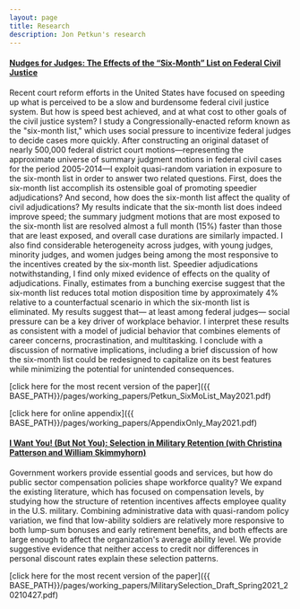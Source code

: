 ```yaml
---
layout: page
title: Research
description: Jon Petkun's research
---
```




#### <a href="{{ BASE_PATH}}/pages/working_papers/Petkun_SixMoList_May2021.pdf">Nudges for Judges: The Effects of the “Six-Month” List on Federal Civil Justice</a>
Recent court reform efforts in the United States have focused on speeding up what is perceived to be a slow and burdensome federal civil justice system. But how is speed best achieved, and at what cost to other goals of the civil justice system? I study a Congressionally-enacted reform known as the "six-month list," which uses social pressure to incentivize federal judges to decide cases more quickly. After constructing an original dataset of nearly 500,000 federal district court motions&mdash;representing the approximate universe of summary judgment motions in federal civil cases for the period 2005-2014&mdash;I exploit quasi-random variation in exposure to the six-month list in order to answer two related questions. First, does the six-month list accomplish its ostensible goal of promoting speedier adjudications? And second, how does the six-month list affect the quality of civil adjudications? My results indicate that the six-month list does indeed improve speed; the summary judgment motions that are most exposed to the six-month list are resolved almost a full month (15%) faster than those that are least exposed, and overall case durations are similarly impacted. I also find considerable heterogeneity across judges, with young judges, minority judges, and women judges being among the most responsive to the incentives created by the six-month list. Speedier adjudications notwithstanding, I find only mixed evidence of effects on the quality of adjudications. Finally, estimates from a bunching exercise suggest that the six-month list reduces total motion disposition time by approximately 4% relative to a counterfactual scenario in which the six-month list is eliminated. My results suggest that&mdash;
at least among federal judges&mdash;
social pressure can be a key driver of workplace behavior. I interpret these results as consistent with a model of judicial behavior that combines elements of career concerns, procrastination, and multitasking. I conclude with a discussion of normative implications, including a brief discussion of how the six-month list could be redesigned to capitalize on its best features while minimizing the potential for unintended consequences.

[click here for the most recent version of the paper]({{ BASE_PATH}}/pages/working_papers/Petkun_SixMoList_May2021.pdf)

[click here for online appendix]({{ BASE_PATH}}/pages/working_papers/AppendixOnly_May2021.pdf)

#### <a href="{{ BASE_PATH}}/pages/working_papers/MilitarySelection_Draft_Spring2021_20210427.pdf">I Want You! (But Not You): Selection in Military Retention (with Christina Patterson and William Skimmyhorn)</a>

Government workers provide essential goods and services, but how do public sector compensation policies shape workforce quality? We expand the existing literature, which has focused on compensation levels, by studying how the structure of retention incentives affects employee quality in the U.S. military. Combining administrative data with quasi-random policy variation, we find that low-ability soldiers are relatively more responsive to both lump-sum bonuses and early retirement benefits, and both effects are large enough to affect the organization's average ability level. We provide suggestive evidence that neither access to credit nor differences in personal discount rates explain these selection patterns.


[click here for the most recent version of the paper]({{ BASE_PATH}}/pages/working_papers/MilitarySelection_Draft_Spring2021_20210427.pdf)


<!-- Note: this is how to write a comment in HTML. Everything in here won't show up on your webpage.-->

<!--
To increase the size of the title, use fewer # in front of the paper title.
To decrease the size of the title, use more #. 
To remove the italics, remove the * before and after the description
To remove the underline from the title, remove the <u> tags (<u> and </u>)
-->
